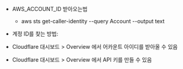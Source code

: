 - AWS_ACCOUNT_ID 받아오는법
  - aws sts get-caller-identity --query Account --output text

- 계정 ID를 찾는 방법:

- Cloudflare 대시보드 > Overview 에서 어카운트 아이디를 받아올 수 있음
- Cloudflare 대시보드 > Overview 에서 API 키를 만들 수 있음

